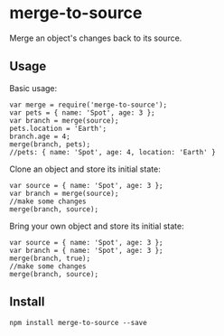merge-to-source
===============
Merge an object's changes back to its source.

Usage
-----
Basic usage:

```
var merge = require('merge-to-source');
var pets = { name: 'Spot', age: 3 };
var branch = merge(source);
pets.location = 'Earth';
branch.age = 4;
merge(branch, pets);
//pets: { name: 'Spot', age: 4, location: 'Earth' }
```

Clone an object and store its initial state:

```
var source = { name: 'Spot', age: 3 };
var branch = merge(source);
//make some changes
merge(branch, source);
```

Bring your own object and store its initial state:

```
var source = { name: 'Spot', age: 3 };
var branch = { name: 'Spot', age: 3 };
merge(branch, true);
//make some changes
merge(branch, source);
```

Install
-------
``` npm install merge-to-source --save ```
